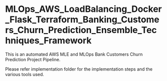 # MLOps_AWS_LoadBalancing_Docker_Flask_Terraform_Banking_Customers_Churn_Prediction_Ensemble_Techniques_Framework

This is an automated AWS MLE and MLOps Bank Customers Churn Prediction Project Pipeline.

Please refer implementation folder for the implementation steps and the various tools used.
